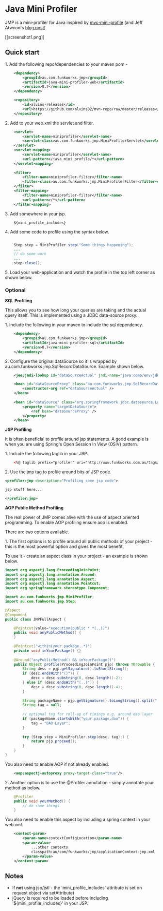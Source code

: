 # Java Mini Profiler

JMP is a mini-profiler for Java inspired by [mvc-mini-profile](http://miniprofiler.com/) (and Jeff Atwood's [blog post](http://www.codinghorror.com/blog/2011/06/performance-is-a-feature.html)\).

[[screenshot1.png]]

## Quick start

1\. Add the following repo/dependencies to your maven pom -

```xml
	<dependency>
		<groupId>au.com.funkworks.jmp</groupId>
		<artifactId>java-mini-profiler-web</artifactId>
		<version>0.7</version>
	</dependency>	

	<repository>
    	<id>alvins-releases</id>
    	<url>https://github.com/alvins82/mvn-repo/raw/master/releases</url>
	</repository>
```

2\. Add to your web.xml the servlet and filter.

```xml
	<servlet>
		<servlet-name>miniprofiler</servlet-name>
		<servlet-class>au.com.funkworks.jmp.MiniProfilerServlet</servlet-class>		
	</servlet>
	<servlet-mapping>
		<servlet-name>miniprofiler</servlet-name>
		<url-pattern>/java_mini_profile/*</url-pattern>
	</servlet-mapping>
	
	<filter>
		<filter-name>miniprofiler-filter</filter-name>		 
		<filter-class>au.com.funkworks.jmp.MiniProfilerFilter</filter-class>				
	</filter>
	<filter-mapping>
		<filter-name>miniprofiler-filter</filter-name>
		<url-pattern>/*</url-pattern>
	</filter-mapping>
```

3\. Add somewhere in your jsp. 

```
	${mini_profile_includes}
```

4\. Add some code to profile using the syntax below.

```java

	Step step = MiniProfiler.step("Some things happening");
	...	
	// do some work	
	...
	step.close();
```

5\. Load your web-application and watch the profile in the top left corner as shown below. 

### Optional

**SQL Profiling**

This allows you to see how long your queries are taking and the actual query itself. This is implemented using a JDBC data-source proxy.

1\. Include the following in your maven to include the sql dependency.

```xml
	<dependency>
		<groupId>au.com.funkworks.jmp</groupId>
		<artifactId>java-mini-profiler-sql</artifactId>
		<version>0.7</version>
	</dependency>	
```

2\. Configure the original dataSource so it is wrapped by au.com.funkworks.jmp.SqlRecordDataSource. Example shown below. 

```xml
	<jee:jndi-lookup id="dataSourceActual" jndi-name="java:comp/env/jdbc/dataSource" />

   	<bean id="dataSourceProxy" class="au.com.funkworks.jmp.SqlRecordDataSource">
    	<constructor-arg ref="dataSourceActual" />
  	</bean>
  	 
	<bean id="dataSource" class="org.springframework.jdbc.datasource.LazyConnectionDataSourceProxy">
        <property name="targetDataSource">
            <ref bean="dataSourceProxy" />
        </property>
    </bean>
```

**JSP Profiling**

It is often beneficial to profile around jsp statements. A good example is when you are using Spring's Open Session In View (OSIV) pattern.

1\. Include the following taglib in your JSP.

```xml
	<%@ taglib prefix="profiler" uri="http://www.funkworks.com.au/tags/jmp" %>
```

2\. Use the jmp tag to profile around bits of JSP code.

```xml
<profiler:jmp description="Profiling some jsp code">

jsp stuff here...

</profiler:jmp>
```

**AOP Public Method Profiling**

The real power of JMP comes alive with the use of aspect oriented programming. To enable AOP profiling ensure aop is enabled.

There are two options available.

1\. The first options is to profile around all public methods of your project - this is the most powerful option and gives the most benefit.

To use it - create an aspect class in your project - an example is shown below. 

```java
import org.aspectj.lang.ProceedingJoinPoint;
import org.aspectj.lang.annotation.Around;
import org.aspectj.lang.annotation.Aspect;
import org.aspectj.lang.annotation.Pointcut;
import org.springframework.stereotype.Component;

import au.com.funkworks.jmp.MiniProfiler;
import au.com.funkworks.jmp.Step;

@Aspect
@Component
public class JMPFullAspect {

	@Pointcut(value="execution(public * *(..))")
	public void anyPublicMethod() {
	}
	
	@Pointcut("within(your.package..*)")
    private void inYourPackage() {}
 
	@Around("anyPublicMethod() && inYourPackage()")
	public Object profile(ProceedingJoinPoint pjp) throws Throwable {
		String desc = pjp.getSignature().toShortString();
		if (desc.endsWith("()")) {
			desc = desc.substring(0, desc.length()-2);
		} else if (desc.endsWith("(..)")) {
			desc = desc.substring(0, desc.length()-4);
		}
		
		String packageName = pjp.getSignature().toLongString().split(" ")[2];
		String tag = null;
		
		// optional tag for roll-up of timings e.g. around dao layer
		if (packageName.startsWith("your.package.dao")) {
			tag = "DAO Layer";
		}
		
		try (Step step = MiniProfiler.step(desc, tag);) {			
			return pjp.proceed();
		}
	}
}
```

You also need to enable AOP if not already enabled.

```xml
	<aop:aspectj-autoproxy proxy-target-class="true"/>
```
 
2\. Another option is to use the @Profiler annotation - simply annotate your method as below.

```java
	@Profiler
	public void yourMethod() {
		// do some things
	}
```

You also need to enable this aspect by including a spring context in your web.xml.

```xml
	<context-param>
		<param-name>contextConfigLocation</param-name>
		<param-value>
			...other contexts
			classpath:au/com/funkworks/jmp/applicationContext-jmp.xml							
		</param-value>
	</context-param>
```

## Notes

- If **not** using jsp/jstl - the 'mini_profile_includes' attribute is set on request object via setAttribute)
- jQuery is required to be loaded before including '${mini_profile_includes}' in your JSP.